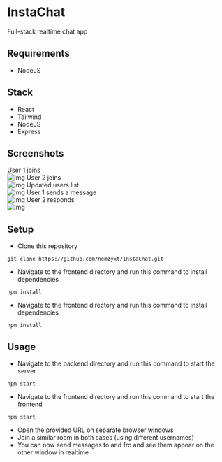 # InstaChat

Full-stack realtime chat app

## Requirements

- NodeJS

## Stack

- React
- Tailwind
- NodeJS
- Express

## Screenshots

User 1 joins \
![img](https://github.com/nemzyxt/InstaChat/blob/main/scrshots/pic1.png)
User 2 joins \
![img](https://github.com/nemzyxt/InstaChat/blob/main/scrshots/pic2.png)
Updated users list \
![img](https://github.com/nemzyxt/InstaChat/blob/main/scrshots/pic3.png)
User 1 sends a message \
![img](https://github.com/nemzyxt/InstaChat/blob/main/scrshots/pic4.png)
User 2 responds \
![img](https://github.com/nemzyxt/InstaChat/blob/main/scrshots/pic5.png)

## Setup

- Clone this repository

```
git clone https://github.com/nemzyxt/InstaChat.git
```

- Navigate to the frontend directory and run this command to install dependencies

```
npm install
```

- Navigate to the frontend directory and run this command to install dependencies

```
npm install
```

## Usage

- Navigate to the backend directory and run this command to start the server

```
npm start
```

- Navigate to the frontend directory and run this command to start the frontend

```
npm start
```

- Open the provided URL on separate browser windows
- Join a similar room in both cases (using different usernames)
- You can now send messages to and fro and see them appear on the other window in realtime
